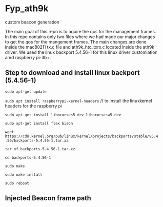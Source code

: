 # Fyp_ath9k
custom beacon generation

The main goal of this repo is to aquire the qos for the management frames.
In this repo contains only two files where we had made our major changes to get the 
qos for the mangement frames. The main changes are done inside the mac80211 tx.c file and 
ath9k_htc_txrx.c located inside the ath9k driver. We used the linux backport 5.4.56-1 for this linux driver customiation amd 
raspberry pi-3b+.

## Step to download and install linux backport (5.4.56-1)
  
  ```sudo apt-get update```
  
  ```sudo apt install raspberrypi-kernel-headers``` // to install the linuxkernel headers for the raspberry pi
  
  ```sudo apt-get install libncurses5-dev libncursesw5-dev```
  
  ```sudo apt-get install flex bison```
  
  ```wget https://cdn.kernel.org/pub/linux/kernel/projects/backports/stable/v5.4.56/backports-5.4.56-1.tar.xz```
  
  ```tar xf backports-5.4.56-1.tar.xz```
  
  ```cd backports-5.4.56-1```
  
  ```sudo make```
  
  ```sudo make install```
  
  ```sudo reboot```
  
## Injected Beacon frame path



